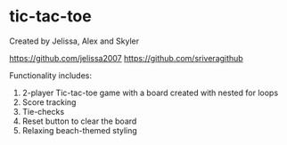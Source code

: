 # tic-tac-toe

Created by Jelissa, Alex and Skyler

https://github.com/jelissa2007
https://github.com/sriveragithub

Functionality includes:
1. 2-player Tic-tac-toe game with a board created with nested for loops
2. Score tracking
3. Tie-checks
4. Reset button to clear the board
5. Relaxing beach-themed styling